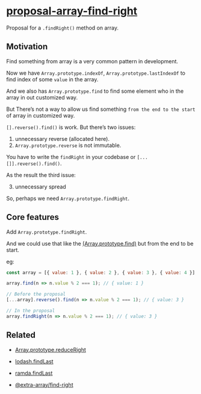 # [proposal-array-find-right](https://kingwl.github.io/proposal-array-find-right/index.html)

Proposal for a `.findRight()` method on array.

## Motivation

Find something from array is a very common pattern in development. 

Now we have `Array.prototype.indexOf`, `Array.prototype.lastIndexOf` to find index of some `value` in the array.

And we also has `Array.prototype.find` to find some element who in the array in out customized way. 

But There’s not a way to allow us find something `from the end to the start ` of array in customized way. 

`[].reverse().find()` is work. But there’s two issues:

1. unnecessary reverse (allocated here).
2. `Array.prototype.reverse` is not immutable.

You have to write the `findRight` in your codebase or `[...[]].reverse().find()`. 

As the result the third issue:

3. unnecessary spread

So, perhaps we need `Array.prototype.findRight`.

## Core features

Add `Array.prototype.findRight`. 

And we could use that like the [(Array.prototype.find)](https://www.ecma-international.org/ecma-262/11.0/index.html#sec-array.prototype.find) but from the end to be start.

eg:

```javascript
const array = [{ value: 1 }, { value: 2 }, { value: 3 }, { value: 4 }];

array.find(n => n.value % 2 === 1); // { value: 1 }

// Before the proposal
[...array].reverse().find(n => n.value % 2 === 1); // { value: 3 }

// In the proposal
array.findRight(n => n.value % 2 === 1); // { value: 3 }


```

## Related

- [Array.prototype.reduceRight](https://www.ecma-international.org/ecma-262/11.0/index.html#sec-array.prototype.reduceright)
- [lodash.findLast](https://lodash.com/docs/4.17.15#findLast)
- [ramda.findLast](https://ramdajs.com/docs/#findLast)

- [@extra-array/find-right](https://www.npmjs.com/package/@extra-array/find-right)

